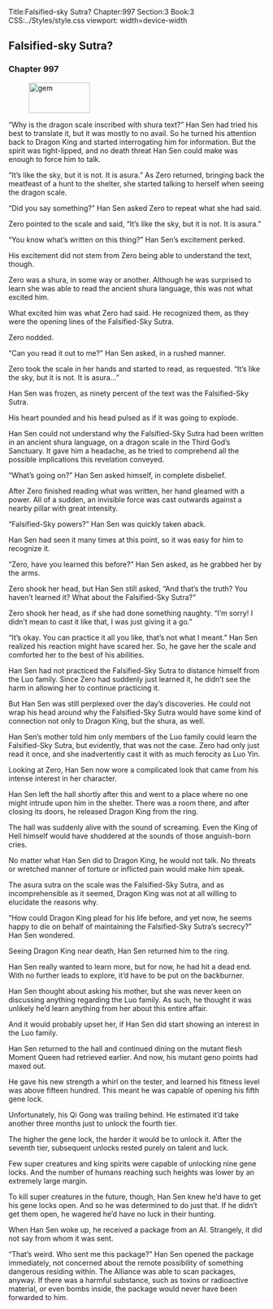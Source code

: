 Title:Falsified-sky Sutra? 
Chapter:997 
Section:3 
Book:3 
CSS:../Styles/style.css 
viewport: width=device-width
  
## Falsified-sky Sutra?
### Chapter 997
  
<figure>
	<img src="../Images/gem.gif" alt="gem" id="gem" width="120" height="60" />
</figure>
  

  
“Why is the dragon scale inscribed with shura text?” Han Sen had tried his best to translate it, but it was mostly to no avail. So he turned his attention back to Dragon King and started interrogating him for information. But the spirit was tight-lipped, and no death threat Han Sen could make was enough to force him to talk.

“It’s like the sky, but it is not. It is asura.” As Zero returned, bringing back the meatfeast of a hunt to the shelter, she started talking to herself when seeing the dragon scale.

“Did you say something?” Han Sen asked Zero to repeat what she had said.

Zero pointed to the scale and said, “It’s like the sky, but it is not. It is asura.”

“You know what’s written on this thing?” Han Sen’s excitement perked.

His excitement did not stem from Zero being able to understand the text, though.

Zero was a shura, in some way or another. Although he was surprised to learn she was able to read the ancient shura language, this was not what excited him.

What excited him was what Zero had said. He recognized them, as they were the opening lines of the Falsified-Sky Sutra.

Zero nodded.

“Can you read it out to me?” Han Sen asked, in a rushed manner.

Zero took the scale in her hands and started to read, as requested. “It’s like the sky, but it is not. It is asura…”

Han Sen was frozen, as ninety percent of the text was the Falsified-Sky Sutra.

His heart pounded and his head pulsed as if it was going to explode.

Han Sen could not understand why the Falsified-Sky Sutra had been written in an ancient shura language, on a dragon scale in the Third God’s Sanctuary. It gave him a headache, as he tried to comprehend all the possible implications this revelation conveyed.

“What’s going on?” Han Sen asked himself, in complete disbelief.

After Zero finished reading what was written, her hand gleamed with a power. All of a sudden, an invisible force was cast outwards against a nearby pillar with great intensity.

“Falsified-Sky powers?” Han Sen was quickly taken aback.

Han Sen had seen it many times at this point, so it was easy for him to recognize it.

“Zero, have you learned this before?” Han Sen asked, as he grabbed her by the arms.

Zero shook her head, but Han Sen still asked, “And that’s the truth? You haven’t learned it? What about the Falsified-Sky Sutra?”

Zero shook her head, as if she had done something naughty. “I’m sorry! I didn’t mean to cast it like that, I was just giving it a go.”

“It’s okay. You can practice it all you like, that’s not what I meant.” Han Sen realized his reaction might have scared her. So, he gave her the scale and comforted her to the best of his abilities.

Han Sen had not practiced the Falsified-Sky Sutra to distance himself from the Luo family. Since Zero had suddenly just learned it, he didn’t see the harm in allowing her to continue practicing it.

But Han Sen was still perplexed over the day’s discoveries. He could not wrap his head around why the Falsified-Sky Sutra would have some kind of connection not only to Dragon King, but the shura, as well.

Han Sen’s mother told him only members of the Luo family could learn the Falsified-Sky Sutra, but evidently, that was not the case. Zero had only just read it once, and she inadvertently cast it with as much ferocity as Luo Yin.

Looking at Zero, Han Sen now wore a complicated look that came from his intense interest in her character.

Han Sen left the hall shortly after this and went to a place where no one might intrude upon him in the shelter. There was a room there, and after closing its doors, he released Dragon King from the ring.

The hall was suddenly alive with the sound of screaming. Even the King of Hell himself would have shuddered at the sounds of those anguish-born cries.

No matter what Han Sen did to Dragon King, he would not talk. No threats or wretched manner of torture or inflicted pain would make him speak.

The asura sutra on the scale was the Falsified-Sky Sutra, and as incomprehensible as it seemed, Dragon King was not at all willing to elucidate the reasons why.

“How could Dragon King plead for his life before, and yet now, he seems happy to die on behalf of maintaining the Falsified-Sky Sutra’s secrecy?” Han Sen wondered.

Seeing Dragon King near death, Han Sen returned him to the ring.

Han Sen really wanted to learn more, but for now, he had hit a dead end. With no further leads to explore, it’d have to be put on the backburner.

Han Sen thought about asking his mother, but she was never keen on discussing anything regarding the Luo family. As such, he thought it was unlikely he’d learn anything from her about this entire affair.

And it would probably upset her, if Han Sen did start showing an interest in the Luo family.

Han Sen returned to the hall and continued dining on the mutant flesh Moment Queen had retrieved earlier. And now, his mutant geno points had maxed out.

He gave his new strength a whirl on the tester, and learned his fitness level was above fifteen hundred. This meant he was capable of opening his fifth gene lock.

Unfortunately, his Qi Gong was trailing behind. He estimated it’d take another three months just to unlock the fourth tier.

The higher the gene lock, the harder it would be to unlock it. After the seventh tier, subsequent unlocks rested purely on talent and luck.

Few super creatures and king spirits were capable of unlocking nine gene locks. And the number of humans reaching such heights was lower by an extremely large margin.

To kill super creatures in the future, though, Han Sen knew he’d have to get his gene locks open. And so he was determined to do just that. If he didn’t get them open, he wagered he’d have no luck in their hunting.

When Han Sen woke up, he received a package from an AI. Strangely, it did not say from whom it was sent.

“That’s weird. Who sent me this package?” Han Sen opened the package immediately, not concerned about the remote possibility of something dangerous residing within. The Alliance was able to scan packages, anyway. If there was a harmful substance, such as toxins or radioactive material, or even bombs inside, the package would never have been forwarded to him.